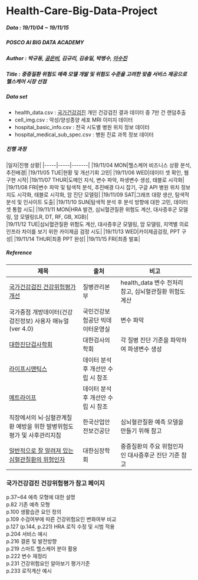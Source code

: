 # Health-Care-Big-Data-Project
##### Data : 19/11/04 ~ 19/11/15
##### POSCO AI BIG DATA ACADEMY
##### Author : 박규동, [공은비](https://github.com/barha-star), 김규리, 김송일, 박병수, [이수진](https://github.com/sooooojinlee)
##### Title : 중증질환 위험도 예측 모델 개발 및 위험도 수준을 고려한 맞춤 서비스 제공으로 헬스케어 시장 선점
##### Data set
* health_data.csv : [국가건강검진](https://www.data.go.kr/dataset/15007122/fileData.do) 개인 건강검진 결과 데이터 중 7만 건 랜덤추출
* cell_img.csv : 악성/양성종양 세포 MRI 이미지 데이터
* hospital_basic_info.csv : 전국 시도별 병원 위치 정보 데이터
* hospital_medical_sub_spec.csv : 병원 진료 과목 정보 데이터

##### 진행 과정

|일자|진행 상황|
|-----|-----|-------|
|19/11/04 MON|헬스케어 비즈니스 상황 분석, 추진배경|
|19/11/05 TUE|현황 및 개선기회 고민|
|19/11/06 WED|데이터 셋 확인, 웹 구현 시작|
|19/11/07 THUR|도메인 지식, 변수 파악, 파생변수 생성, 태블로 시각화|
|19/11/08 FRI|변수 파악 및 탐색적 분석, 추진배경 다시 잡기, 구글 API 병원 위치 정보 지도 시각화, 태블로 시각화, 암 진단 모델링|
|19/11/09 SAT|그래프 대량 생산, 탐색적 분석 및 인사이트 도출|
|19/11/10 SUN|탐색적 분석 후 분석 방향에 대한 고민, 데이터셋 통합 시도|
|19/11/11 MON|HRA 발견, 심뇌혈관질환 위험도 계산, 대사증후군 모델링, 암 모델링(LR, DT, RF, GB, XGB)|  
|19/11/12 TUE|심뇌혈관질환 위험도 계산, 대사증후군 모델링, 암 모델링, 지역별 의료인프라 차이를 보기 위한 카이제곱 검정 시도|
|19/11/13 WED|카이제곱검정, PPT 구성|
|19/11/14 THUR|최종 PPT 완성|
|19/11/15 FRI|최종 발표|

##### Reference
|제목|출처|비고|
|-----|-------|------|
|[국가건강검진 건강위험평가 개선](#국가건강검진-건강위험평가-참고-페이지)|질병관리본부|health_data 변수 전처리 참고, 심뇌혈관질환 위험도 계산|
|국가중점 개방데이터(건강검진정보) 사용자 매뉴얼(ver 4.0)|국민건강보험공단 빅데이터운영실|변수 파악|
|[대한진단검사학회](https://labtestsonline.kr/)|대한검사의학회|각 질병 진단 기준을 파악하여 파생변수 생성|
|[라이프시맨틱스](https://lifesemantics.kr/intro/company)|데이터 분석 후 개선안 수립 시 참조|
|[메트라이프](http://insu.greenpio.com/MetLife360health/)|데이터 분석 후 개선안 수립 시 참조|
|직장에서의 뇌·심혈관계질환 예방을 위한 발병위험도 평가 및 사후관리지침|한국산업안전보건공단|심뇌혈관질환 예측 모델을 만들기 위해 참고|
|[일반적으로 잘 알려져 있는 심혈관질환의 위험인자](https://www.circulation.or.kr:4443/bbs/index.php?code=int&category=&gubun=&page=1&number=6896&mode=view&keyfield=all&key=)|대한심장학회|중증질환의 주요 위험인자인 대사증후군 진단 기준 참고| 

### 국가건강검진 건강위험평가 참고 페이지  
p.37~64 예측 모형에 대한 설명  
p.82 기존 예측 모형  
p.100 생활습관 요인 정의  
p.109 수검여부에 따른 건강위험요인 변화여부 비교    
p.127 (p.144, p.221) HRA 로직 수정 및 시범 적용  
p.204 서비스 예시  
p.216 결론 및 발전방향  
p.219 스마트 헬스케어 분야 활용  
p.222 변수 재정리  
p.231 건강위험요인 알아보기 평가기준  
p.233 로직계산 예시  
